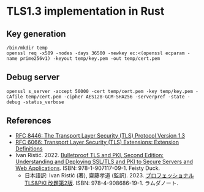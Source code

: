 TLS1.3 implementation in Rust
================================

## Key generation
```
/bin/mkdir temp
openssl req -x509 -nodes -days 36500 -newkey ec:<(openssl ecparam -name prime256v1) -keyout temp/key.pem -out temp/cert.pem
```

## Debug server

```
openssl s_server -accept 50000 -cert temp/cert.pem -key temp/key.pem -CAfile temp/cert.pem -cipher AES128-GCM-SHA256 -serverpref -state -debug -status_verbose
```

## References
* [RFC 8446: The Transport Layer Security (TLS) Protocol Version 1.3](https://datatracker.ietf.org/doc/html/rfc8446)
* [RFC 6066: Transport Layer Security (TLS) Extensions: Extension Definitions](https://datatracker.ietf.org/doc/html/rfc6066)
* Ivan Ristić. 2022. [Bulletproof TLS and PKI, Second Edition: Understanding and Deploying SSL/TLS and PKI to Secure Servers and Web Applications](https://www.feistyduck.com/books/bulletproof-tls-and-pki/). ISBN: 978-1-907117-09-1. Feisty Duck. 
  - 日本語訳: Ivan Ristić (著), 齋藤孝道 (監訳). 2023. [プロフェッショナルTLS&PKI 改題第2版](https://www.lambdanote.com/products/tls-pki-2). ISBN: 978-4-908686-19-1. ラムダノート. 